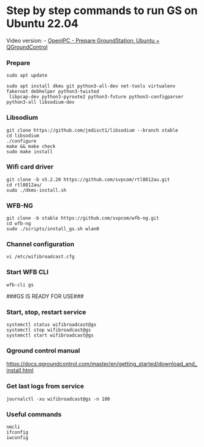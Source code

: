 # Step by step commands to run GS on Ubuntu 22.04

Video version: - [OpenIPC - Prepare GroundStation: Ubuntu + QGroundControl](https://www.youtube.com/watch?v=JMtRAsOm0Dc)
### Prepare
```
sudo apt update
```
```
sudo apt install dkms git python3-all-dev net-tools virtualenv fakeroot debhelper python3-twisted
 libpcap-dev python3-pyroute2 python3-future python3-configparser python3-all libsodium-dev
```
### Libsodium
```
git clone https://github.com/jedisct1/libsodium --branch stable
cd libsodium
./configure
make && make check
sudo make install
```
### Wifi card driver
```
git clone -b v5.2.20 https://github.com/svpcom/rtl8812au.git
cd rtl8812au/
sudo ./dkms-install.sh
```
### WFB-NG
```
git clone -b stable https://github.com/svpcom/wfb-ng.git
cd wfb-ng
sudo ./scripts/install_gs.sh wlan0
```
### Channel configuration
```
vi /etc/wifibroadcast.cfg
```
### Start WFB CLI
```
wfb-cli gs
```
###GS IS READY FOR USE###

### Start, stop, restart service
```
systemctl status wifibroadcast@gs
systemctl stop wifibroadcast@gs
systemctl start wifibroadcast@gs
```
### Qground control manual

  https://docs.qgroundcontrol.com/master/en/getting_started/download_and_install.html

### Get last logs from service
```
journalctl -xu wifibroadcast@gs -n 100
```
### Useful commands
```
nmcli
ifconfig
iwconfig
```




